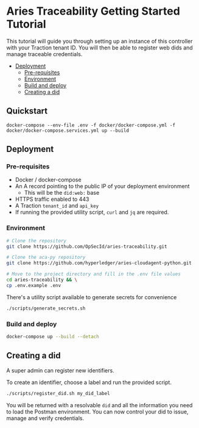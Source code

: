 # Aries Traceability Getting Started Tutorial

This tutorial will guide you through setting up an instance of this controller with your Traction tenant ID. You will then be able to register web dids and manage traceable credentials.

- [Deployment](#deployment)
    - [Pre-requisites](#pre-requisites)
    - [Environment](#environment)
    - [Build and deploy](#build-and-deploy)
    - [Creating a did](#create-did)

## Quickstart

`docker-compose --env-file .env -f docker/docker-compose.yml -f docker/docker-compose.services.yml up --build`

## Deployment

### Pre-requisites

- Docker / docker-compose
- An A record pointing to the public IP of your deployment environment
    - This will be the `did:web:` base
- HTTPS traffic enabled to 443
- A Traction `tenant_id` and `api_key`
- If running the provided utility script, `curl` and `jq` are required.

### Environment

```bash
# Clone the repository
git clone https://github.com/OpSecId/aries-traceability.git

# Clone the aca-py repository
git clone https://github.com/hyperledger/aries-cloudagent-python.git

# Move to the project directory and fill in the .env file values
cd aries-traceability && \
cp .env.example .env

```

There's a utility script available to generate secrets for convenience
```bash
./scripts/generate_secrets.sh
```

### Build and deploy
```bash
docker-compose up --build --detach
```

## Creating a did
A super admin can register new identifiers.

To create an identifier, choose a label and run the provided script.
```bash
./scripts/register_did.sh my_did_label
```

You will be returned with a resolvable `did` and all the information you need to load the Postman environment. You can now control your did to issue, manage and verify credentials.